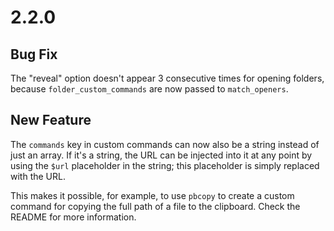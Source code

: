 # 2.2.0

## Bug Fix

The "reveal" option doesn't appear 3 consecutive times for opening folders, because `folder_custom_commands` are now passed to `match_openers`.

## New Feature

The `commands` key in custom commands can now also be a string instead of just an array. If it's a string, the URL can be injected into it at any point by using the `$url` placeholder in the string; this placeholder is simply replaced with the URL.

This makes it possible, for example, to use `pbcopy` to create a custom command for copying the full path of a file to the clipboard. Check the README for more information.
